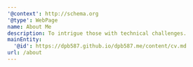 ```yaml
---
'@context': http://schema.org
'@type': WebPage
name: About Me
description: To intrigue those with technical challenges.
mainEntity:
  '@id': https://dpb587.github.io/dpb587.me/content/cv.md
url: /about
---
```

